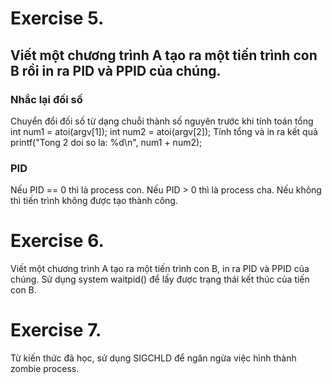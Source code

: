# Exercise 5. 
## Viết một chương trình A tạo ra một tiến trình con B rồi in ra PID và PPID của chúng.

### Nhắc lại đối số
Chuyển đổi đối số từ dạng chuỗi thành số nguyên trước khi tính toán tổng
int num1 = atoi(argv[1]);
int num2 = atoi(argv[2]);
Tính tổng và in ra kết quả
printf("Tong 2 doi so la: %d\n", num1 + num2);

### PID
Nếu PID == 0 thì là process con.
Nếu PID > 0 thì là process cha.
Nếu không thì tiến trình không được tạo thành công.

# Exercise 6. 
Viết một chương trình A tạo ra một tiến trình con B, in ra PID và PPID của chúng.  Sử dụng system waitpid() để lấy được trạng thái kết thúc của tiến con B.

# Exercise 7. 
Từ kiến thức đã học, sử dụng SIGCHLD để ngăn ngừa việc hình thành zombie process.
